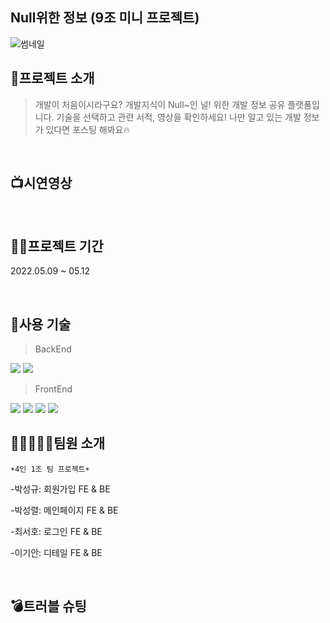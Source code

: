 Null위한 정보 (9조 미니 프로젝트)
----------
![썸네일](https://user-images.githubusercontent.com/59018674/168022586-0316cb26-b545-48cb-91be-03fdf90a7cd5.png)


👋프로젝트 소개
----------
>개발이 처음이시라구요? 개발지식이 Null~인 널! 위한 개발 정보 공유 플랫폼입니다. 기술을 선택하고 관련 서적, 영상을 확인하세요! 나만 알고 있는 개발 정보가 있다면 포스팅 해봐요🔥

<br>


📺시연영상
----------

<br>


👨‍💻프로젝트 기간
----------
2022.05.09 ~ 05.12

<br>


🔨사용 기술
----------
>BackEnd
 <img src="https://img.shields.io/badge/flask-000000?style=flat&logo=Flask&logoColor=white"/>
 <img src="https://img.shields.io/badge/MongoDB-47A248?style=flat&logo=MongoDB&logoColor=white"/>

  
>FrontEnd
  <img src="https://img.shields.io/badge/HTML5-E34F26?style=flat&logo=HTML5&logoColor=white"/>
  <img src="https://img.shields.io/badge/CSS3-1572B6?style=flat&logo=CSS3&logoColor=white"/>
  <img src="https://img.shields.io/badge/JavaScript-F7DF1E?style=flat&logo=JavaScript&logoColor=white"/>
  <img src="https://img.shields.io/badge/Bootstrap-7952B3?style=flat&logo=Bootstrap&logoColor=white"/>

👨🏻‍🤝‍👨🏻팀원 소개
----------
    ☀4인 1조 팀 프로젝트☀
  -박성규: 회원가입 FE & BE
  
  -박성렬: 메인페이지 FE & BE
  
  -최서호: 로그인 FE & BE
  
  -이기안: 디테일 FE & BE
    
  <br>


  💣트러블 슈팅
  ----------
  
